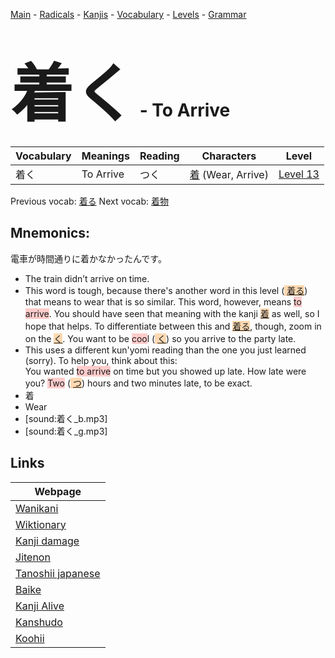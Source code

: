 <style> bigfont {font-size: 100px}</style>
[Main](../README.md) -
[Radicals](../radicals.md) -
[Kanjis](../kanjis.md) -
[Vocabulary](../vocabulary.md) -
[Levels](../levels.md) -
[Grammar](../grammar.md)
# <bigfont> 着く</bigfont> - To Arrive 

| Vocabulary | Meanings | Reading | Characters | Level |
| --- | --- | --- | --- | --- |
| 着く | To Arrive | つく |  [着](../kanjis/着.md) (Wear, Arrive) | [Level 13](../levels/wk_level13.md) |

Previous vocab: [着る](着る.md) Next vocab: [着物](着物.md) 

## Mnemonics:
電車が時間通りに着かなかったんです。
* The train didn’t arrive on time.
* This word is tough, because there's another word in this level (<span style="background-color:#fed8b1"> [着る]([着](https://jisho.org/search/着)る)</span>) that means to wear that is so similar. This word, however, means <span style="background-color:#ffcccb"> to arrive</span>. You should have seen that meaning with the kanji <span style="background-color:#fed8b1"> [着](https://jisho.org/search/着)</span> as well, so I hope that helps. To differentiate between this and <span style="background-color:#fed8b1"> [着る]([着](https://jisho.org/search/着)る)</span>, though, zoom in on the <span style="background-color:#fed8b1"> [く](https://jisho.org/search/く)</span>. You want to be <span style="background-color:#ffcccb"> coo</span>l (<span style="background-color:#fed8b1"> [く](https://jisho.org/search/く)</span>) so you arrive to the party late.
* This uses a different kun'yomi reading than the one you just learned (sorry). To help you, think about this:<br />You wanted <span style="background-color:#ffcccb"> to arrive</span> on time but you showed up late. How late were you? <span style="background-color:#ffcccb"> Two</span> (<span style="background-color:#fed8b1"> [つ](https://jisho.org/search/つ)</span>) hours and two minutes late, to be exact.
* 着
* Wear
* [sound:着く_b.mp3]
* [sound:着く_g.mp3]


## Links 

| Webpage |
| --- |
| [Wanikani          ](https://www.wanikani.com/kanji/着く) |
| [Wiktionary        ](https://en.wiktionary.org/wiki/着く) |
| [Kanji damage      ](http://www.kanjidamage.com/kanji/search?utf8=✓&q=着く) |
| [Jitenon           ](https://jitenon.com/kanji/着く) |
| [Tanoshii japanese ](https://www.tanoshiijapanese.com/dictionary/kanji.cfm?k=着く) |
| [Baike             ](https://baike.baidu.com/item/着く) |
| [Kanji Alive       ](https://app.kanjialive.com/着く) |
| [Kanshudo          ](https://www.kanshudo.com/searchmn?q=着く) |
| [Koohii            ](https://kanji.koohii.com/study/kanji/着く) |
